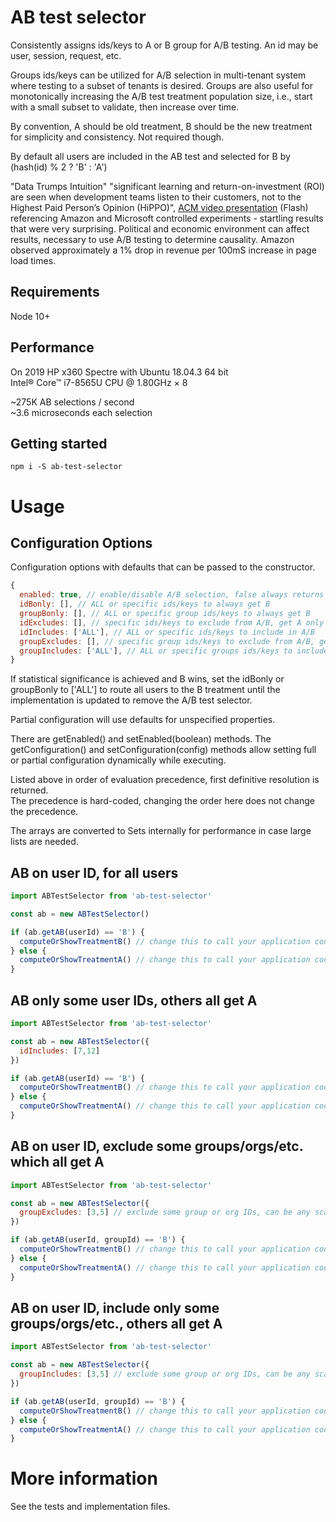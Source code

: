 # AB test selector

Consistently assigns ids/keys to A or B group for A/B testing. An id may be user, session, request, etc.

Groups ids/keys can be utilized for A/B selection in multi-tenant system where testing to a subset of tenants is desired. Groups are also useful for monotonically increasing the A/B test treatment population size, i.e., start with a small subset to validate, then increase over time.

By convention, A should be old treatment, B should be the new treatment for simplicity and consistency. Not required though.

By default all users are included in the AB test and selected for B by (hash(id) % 2 ? 'B' : 'A')

"Data Trumps Intuition" "significant learning and return-on-investment (ROI) are seen when development teams listen to their customers, not to the Highest Paid Person’s Opinion (HiPPO)​", [ACM video presentation](http://videolectures.net/kdd07_kohavi_pctce/) (Flash) referencing Amazon and Microsoft controlled experiments - startling results that were very surprising.​ Political and economic environment can affect results, necessary to use A/B testing to determine causality. Amazon observed approximately a 1% drop in revenue per 100mS increase in page load times.

## Requirements

Node 10+

## Performance

On 2019 HP x360 Spectre with Ubuntu 18.04.3 64 bit  
Intel® Core™ i7-8565U CPU @ 1.80GHz × 8

~275K AB selections / second  
~3.6 microseconds each selection

## Getting started

```console
npm i -S ab-test-selector
```

# Usage

## Configuration Options

Configuration options with defaults that can be passed to the constructor.  

```javascript
{
  enabled: true, // enable/disable A/B selection, false always returns A
  idBonly: [], // ALL or specific ids/keys to always get B
  groupBonly: [], // ALL or specific group ids/keys to always get B
  idExcludes: [], // specific ids/keys to exclude from A/B, get A only
  idIncludes: ['ALL'], // ALL or specific ids/keys to include in A/B
  groupExcludes: [], // specific group ids/keys to exclude from A/B, get A only
  groupIncludes: ['ALL'], // ALL or specific groups ids/keys to include in A/B
}
```

If statistical significance is achieved and B wins, set the idBonly or groupBonly to ['ALL'] to route all users to the B treatment until the implementation is updated to remove the A/B test selector.

Partial configuration will use defaults for unspecified properties.  

There are getEnabled() and setEnabled(boolean) methods.
The getConfiguration() and setConfiguration(config) methods allow setting full or partial configuration dynamically while executing.

Listed above in order of evaluation precedence, first definitive resolution is returned.  
The precedence is hard-coded, changing the order here does not change the precedence.  

The arrays are converted to Sets internally for performance in case large lists are needed.  

## AB on user ID, for all users

```javascript
import ABTestSelector from 'ab-test-selector'

const ab = new ABTestSelector()

if (ab.getAB(userId) == 'B') {
  computeOrShowTreatmentB() // change this to call your application code
} else {
  computeOrShowTreatmentA() // change this to call your application code
}
```

## AB only some user IDs, others all get A

```javascript
import ABTestSelector from 'ab-test-selector'

const ab = new ABTestSelector({
  idIncludes: [7,12]
})

if (ab.getAB(userId) == 'B') {
  computeOrShowTreatmentB() // change this to call your application code
} else {
  computeOrShowTreatmentA() // change this to call your application code
}
```

## AB on user ID, exclude some groups/orgs/etc. which all get A
```javascript
import ABTestSelector from 'ab-test-selector'

const ab = new ABTestSelector({
  groupExcludes: [3,5] // exclude some group or org IDs, can be any scalar, like string or UUID, etc.
})

if (ab.getAB(userId, groupId) == 'B') {
  computeOrShowTreatmentB() // change this to call your application code
} else {
  computeOrShowTreatmentA() // change this to call your application code
}
```

## AB on user ID, include only some groups/orgs/etc., others all get A
```javascript
import ABTestSelector from 'ab-test-selector'

const ab = new ABTestSelector({
  groupIncludes: [3,5] // exclude some group or org IDs, can be any scalar, like string or UUID, etc.
})

if (ab.getAB(userId, groupId) == 'B') {
  computeOrShowTreatmentB() // change this to call your application code
} else {
  computeOrShowTreatmentA() // change this to call your application code
}
```

# More information

See the tests and implementation files.
